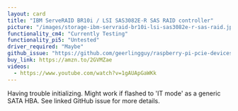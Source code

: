 ```yaml
---
layout: card
title: "IBM ServeRAID BR10i / LSI SAS3082E-R SAS RAID controller"
picture: "/images/storage-ibm-servraid-br10i-lsi-sas3082e-r-sas-raid.jpg"
functionality_cm4: "Currently Testing"
functionality_pi5: "Untested"
driver_required: "Maybe"
github_issue: "https://github.com/geerlingguy/raspberry-pi-pcie-devices/issues/18"
buy_link: https://amzn.to/2GVMZae
videos:
  - https://www.youtube.com/watch?v=1gAUApGaWKk
---
```

Having trouble initializing. Might work if flashed to 'IT mode' as a generic SATA HBA. See linked GitHub issue for more details.
